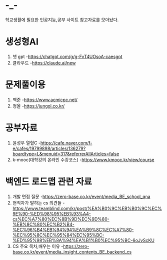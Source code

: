 # -_-
학교생활에 필요한 인공지능,공부 사이트 참고자료를 모아놨다.

# 생성형AI
1. 챗 gpt
   -https://chatgpt.com/g/g-FvT4UOsoA-caesgpt
2. 클라우드
   -https://claude.ai/new

# 문제풀이용
1. 백준
   -https://www.acmicpc.net/
2. 정올
   -https://jungol.co.kr/

# 공부자료
1. 윤성우 열혈C
   -https://cafe.naver.com/f-e/cafes/19799898/articles/136279?boardtype=L&menuid=317&referrerAllArticles=false
2. k-mooc(대학강의 온라인 수강코스)
   -https://www.kmooc.kr/view/course
# 백엔드 로드맵 관련 자료
1. 개발 면접 질문
   -https://zero-base.co.kr/event/media_BE_school_qna
2. 현직자가 말하는 cs 의견들
   -https://www.teamblind.com/kr/post/%EA%B0%9C%EB%B0%9C%EC%9E%90-%ED%98%95%EB%93%A4-cs%EC%A7%80%EC%8B%9D%EC%9D%80-%EB%8C%80%EC%B2%B4-%EC%96%B4%EB%94%94%EA%B9%8C%EC%A7%80-%EC%95%8C%EC%95%84%EC%95%BC-%ED%95%98%EB%8A%94%EA%B1%B0%EC%95%BC-6oJvScKU
3. CS 주요 목차,배우는 이유
   -https://zero-base.co.kr/event/media_insight_contents_BE_backend_cs
